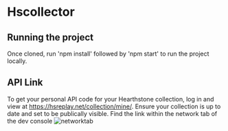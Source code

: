 # Hscollector


## Running the project

Once cloned, run 'npm install' followed by 'npm start' to run the project locally. 

## API Link

To get your personal API code for your Hearthstone collection, log in and view at https://hsreplay.net/collection/mine/. Ensure your collection is up to date and set to be publically visible.  Find the link within the network tab of the dev console ![networktab](https://user-images.githubusercontent.com/42616071/116918490-dfa94500-ac47-11eb-9d54-3a4cb41a9615.png)

